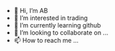 - 👋 Hi, I’m AB
- 👀 I’m interested in trading
- 🌱 I’m currently learning github
- 💞️ I’m looking to collaborate on ...
- 📫 How to reach me ...

<!---
vikabaraz/vikabaraz is a ✨ special ✨ repository because its `README.md` (this file) appears on your GitHub profile.
You can click the Preview link to take a look at your changes.
--->
